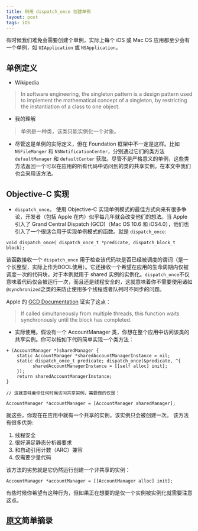 ```yaml
---
title: 利用 dispatch_once 创建单例
layout: post
tags: iOS 
---
```


有时候我们难免会需要创建个单例，实际上每个 iOS 或 Mac OS 应用都至少会有一个单例，如 `UIApplication` 或 `NSApplication`。

## 单例定义
- Wikipedia
> In software engineering, the singleton pattern is a design pattern used to implement the mathematical concept of a singleton, by restricting the instantiation of a class to one object.

- 我的理解
> 单例是一种类，该类只能实例化一个对象。

- 尽管这是单例的实际定义，但在 Foundation 框架中不一定是这样。比如 `NSFileManger` 和 `NSNotificationCenter`，分别通过它们的类方法 `defaultManager` 和 `defaultCenter` 获取。尽管不是严格意义的单例，这些类方法返回一个可以在应用的所有代码中访问到的类的共享实例。在本文中我们也会采用该方法。

## Objective-C 实现
- `dispatch_once`。 使用 Objective-C 实现单例模式的最佳方式向来有很多争论，开发者（包括 Apple 在内）似乎每几年就会改变他们的想法。当 Apple 引入了 Grand Central Dispatch (GCD)（Mac OS 10.6 和 iOS4.0），他们也引入了一个很适合用于实现单例模式的函数。就是 `dispatch_once`:

```
void dispatch_once( dispatch_once_t *predicate, dispatch_block_t block);
```
该函数接收一个 `dispatch_once` 用于检查该代码块是否已经被调度的谓词（是一个长整型，实际上作为BOOL使用）。它还接收一个希望在应用的生命周期内仅被调度一次的代码块，对于本例就用于 shared 实例的实例化。`dispatch_once`不仅意味着代码仅会被运行一次，而且还是线程安全的，这就意味着你不需要使用诸如`@synchronized`之类的来防止使用多个线程或者队列时不同步的问题。

Apple 的 [GCD Documentation](http://developer.apple.com/library/mac/#documentation/Performance/Reference/GCD_libdispatch_Ref/Reference/reference.html) 证实了这点：
> If called simultaneously from multiple threads, this function waits synchronously until the block has completed.

- 实际使用。假设有一个 AccountManager 类，你想在整个应用中访问该类的共享实例。你可以按如下代码简单实现一个类方法：

```
+ (AccountManager *)sharedManager {
    static AccountManager *sharedAccountManagerInstance = nil;
    static dispatch_once_t predicate; dispatch_once(&predicate, ^{
          sharedAccountManagerInstance = [[self alloc] init];
    });
    return sharedAccountManagerInstance;
}

// 这就意味着你任何时候访问共享实例，需要做的仅是：

AccountManager *accountManager = [AccountManager sharedManager];
```

就这些，你现在在应用中就有一个共享的实例，该实例只会被创建一次。
该方法有很多优势:

1. 线程安全
2. 很好满足静态分析器要求
3. 和自动引用计数（ARC）兼容
4. 仅需要少量代码

该方法的劣势就是它仍然运行创建一个非共享的实例：

```
AccountManager *accountManager = [[AccountManager alloc] init];
```

有些时候你希望有这种行为，但如果正在想要的是仅一个实例被实例化就需要注意这点。


## [原文](http://objcolumnist.com/2011/07/06/creating-singletons-using-dispatch_once/)简单摘录